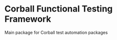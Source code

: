 Corball Functional Testing Framework
===============

Main package for Corball test automation packages